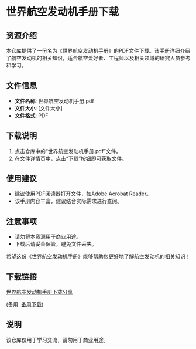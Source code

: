 # 世界航空发动机手册下载

## 资源介绍

本仓库提供了一份名为《世界航空发动机手册》的PDF文件下载。该手册详细介绍了航空发动机的相关知识，适合航空爱好者、工程师以及相关领域的研究人员参考和学习。

## 文件信息

- **文件名称**: 世界航空发动机手册.pdf
- **文件大小**: [文件大小]
- **文件格式**: PDF

## 下载说明

1. 点击仓库中的“世界航空发动机手册.pdf”文件。
2. 在文件详情页中，点击“下载”按钮即可获取文件。

## 使用建议

- 建议使用PDF阅读器打开文件，如Adobe Acrobat Reader。
- 该手册内容丰富，建议结合实际需求进行查阅。

## 注意事项

- 请勿将本资源用于商业用途。
- 下载后请妥善保管，避免文件丢失。

希望这份《世界航空发动机手册》能够帮助您更好地了解航空发动机的相关知识！

## 下载链接
[世界航空发动机手册下载分享](https://pan.quark.cn/s/0e78cc5781e8) 

(备用: [备用下载](https://pan.baidu.com/s/1QRRK_OZdpnHKIng1OJpYxw?pwd=1234))

## 说明

该仓库仅用于学习交流，请勿用于商业用途。
